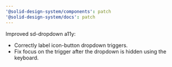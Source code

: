 ```yaml
---
'@solid-design-system/components': patch
'@solid-design-system/docs': patch
---
```


Improved sd-dropdown a11y:

- Correctly label icon-button dropdown triggers.
- Fix focus on the trigger after the dropdown is hidden using the keyboard.
